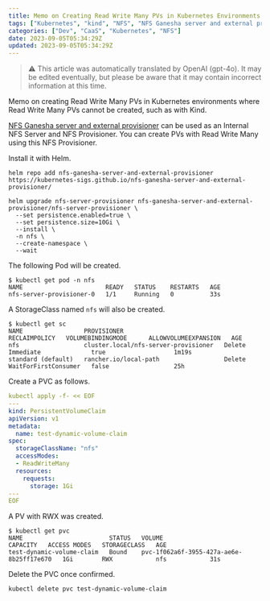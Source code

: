 ```yaml
---
title: Memo on Creating Read Write Many PVs in Kubernetes Environments Where Read Write Many PVs Cannot Be Created
tags: ["Kubernetes", "kind", "NFS", "NFS Ganesha server and external provisioner"]
categories: ["Dev", "CaaS", "Kubernetes", "NFS"]
date: 2023-09-05T05:34:29Z
updated: 2023-09-05T05:34:29Z
---
```


> ⚠️ This article was automatically translated by OpenAI (gpt-4o).
> It may be edited eventually, but please be aware that it may contain incorrect information at this time.

Memo on creating Read Write Many PVs in Kubernetes environments where Read Write Many PVs cannot be created, such as with Kind.

[NFS Ganesha server and external provisioner](https://github.com/kubernetes-sigs/nfs-ganesha-server-and-external-provisioner) can be used as an Internal NFS Server and NFS Provisioner.
You can create PVs with Read Write Many using this NFS Provisioner.

Install it with Helm.

```
helm repo add nfs-ganesha-server-and-external-provisioner https://kubernetes-sigs.github.io/nfs-ganesha-server-and-external-provisioner/

helm upgrade nfs-server-provisioner nfs-ganesha-server-and-external-provisioner/nfs-server-provisioner \
  --set persistence.enabled=true \
  --set persistence.size=10Gi \
  --install \
  -n nfs \
  --create-namespace \
  --wait
```

The following Pod will be created.

```
$ kubectl get pod -n nfs
NAME                       READY   STATUS    RESTARTS   AGE
nfs-server-provisioner-0   1/1     Running   0          33s
```

A StorageClass named `nfs` will also be created.

```
$ kubectl get sc
NAME                 PROVISIONER                            RECLAIMPOLICY   VOLUMEBINDINGMODE      ALLOWVOLUMEEXPANSION   AGE
nfs                  cluster.local/nfs-server-provisioner   Delete          Immediate              true                   1m19s
standard (default)   rancher.io/local-path                  Delete          WaitForFirstConsumer   false                  25h
```

Create a PVC as follows.

```yaml
kubectl apply -f- << EOF
---
kind: PersistentVolumeClaim
apiVersion: v1
metadata:
  name: test-dynamic-volume-claim
spec:
  storageClassName: "nfs"
  accessModes:
  - ReadWriteMany
  resources:
    requests:
      storage: 1Gi
---
EOF
```

A PV with RWX was created.

```
$ kubectl get pvc
NAME                        STATUS   VOLUME                                     CAPACITY   ACCESS MODES   STORAGECLASS   AGE
test-dynamic-volume-claim   Bound    pvc-1f062a6f-3955-427a-ae6e-8b25ff17e670   1Gi        RWX            nfs            31s
```

Delete the PVC once confirmed.

```
kubectl delete pvc test-dynamic-volume-claim
```
